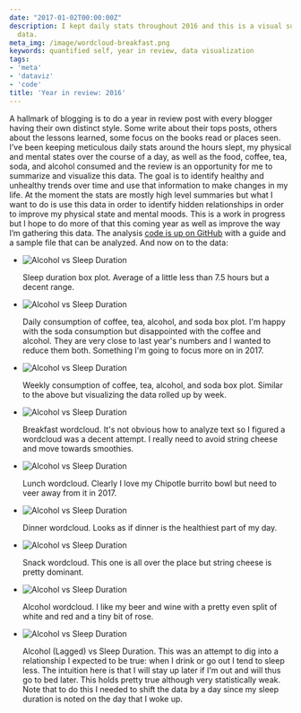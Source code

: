 ```yaml
---
date: "2017-01-02T00:00:00Z"
description: I kept daily stats throughout 2016 and this is a visual summary of that
  data.
meta_img: /image/wordcloud-breakfast.png
keywords: quantified self, year in review, data visualization
tags:
- 'meta'
- 'dataviz'
- 'code'
title: 'Year in review: 2016'
---
```


A hallmark of blogging is to do a year in review post with every blogger having their own distinct style. Some write about their tops posts, others about the lessons learned, some focus on the books read or places seen. I’ve been keeping meticulous daily stats around the hours slept, my physical and mental states over the course of a day, as well as the food, coffee, tea, soda, and alcohol consumed and the review is an opportunity for me to summarize and visualize this data. The goal is to identify healthy and unhealthy trends over time and use that information to make changes in my life. At the moment the stats are mostly high level summaries but what I want to do is use this data in order to identify hidden relationships in order to improve my physical state and mental moods. This is a work in progress but I hope to do more of that this coming year as well as improve the way I’m gathering this data. The analysis [code is up on GitHub](https://github.com/dangoldin/annual-stats-analysis) with a guide and a sample file that can be analyzed. And now on to the data:

<ul class="thumbnails">
  <li class="span8">
    <div class="thumbnail">
      <img src="/image/alcohollag-vs-sleepduration.png" alt="Alcohol vs Sleep Duration" data-width="800" data-height="600" data-layout="responsive" />
      <p>Sleep duration box plot. Average of a little less than 7.5 hours but a decent range.</p>
    </div>
  </li>

  <li class="span8">
    <div class="thumbnail">
      <img src="/image/alcohollag-vs-sleepduration.png" alt="Alcohol vs Sleep Duration" data-width="800" data-height="600" data-layout="responsive" />
      <p>Daily consumption of coffee, tea, alcohol, and soda box plot. I'm happy with the soda consumption but disappointed with the coffee and alcohol. They are very close to last year's numbers and I wanted to reduce them both. Something I'm going to focus more on in 2017.</p>
    </div>
  </li>

  <li class="span8">
    <div class="thumbnail">
      <img src="/image/alcohollag-vs-sleepduration.png" alt="Alcohol vs Sleep Duration" data-width="800" data-height="600" data-layout="responsive" />
      <p>Weekly consumption of coffee, tea, alcohol, and soda box plot. Similar to the above but visualizing the data rolled up by week.</p>
    </div>
  </li>

  <li class="span8">
    <div class="thumbnail">
      <img src="/image/alcohollag-vs-sleepduration.png" alt="Alcohol vs Sleep Duration" data-width="800" data-height="600" data-layout="responsive" />
      <p>Breakfast wordcloud. It's not obvious how to analyze text so I figured a wordcloud was a decent attempt. I really need to avoid string cheese and move towards smoothies.</p>
    </div>
  </li>

  <li class="span8">
    <div class="thumbnail">
      <img src="/image/alcohollag-vs-sleepduration.png" alt="Alcohol vs Sleep Duration" data-width="800" data-height="600" data-layout="responsive" />
      <p>Lunch wordcloud. Clearly I love my Chipotle burrito bowl but need to veer away from it in 2017.</p>
    </div>
  </li>

  <li class="span8">
    <div class="thumbnail">
      <img src="/image/alcohollag-vs-sleepduration.png" alt="Alcohol vs Sleep Duration" data-width="800" data-height="600" data-layout="responsive" />
      <p>Dinner wordcloud. Looks as if dinner is the healthiest part of my day.</p>
    </div>
  </li>

  <li class="span8">
    <div class="thumbnail">
      <img src="/image/alcohollag-vs-sleepduration.png" alt="Alcohol vs Sleep Duration" data-width="800" data-height="600" data-layout="responsive" />
      <p>Snack wordcloud. This one is all over the place but string cheese is pretty dominant.</p>
    </div>
  </li>

  <li class="span8">
    <div class="thumbnail">
      <img src="/image/alcohollag-vs-sleepduration.png" alt="Alcohol vs Sleep Duration" data-width="800" data-height="600" data-layout="responsive" />
      <p>Alcohol wordcloud. I like my beer and wine with a pretty even split of white and red and a tiny bit of rose.</p>
    </div>
  </li>

  <li class="span8">
    <div class="thumbnail">
      <img src="/image/alcohollag-vs-sleepduration.png" alt="Alcohol vs Sleep Duration" data-width="800" data-height="600" data-layout="responsive" />
      <p>Alcohol (Lagged) vs Sleep Duration. This was an attempt to dig into a relationship I expected to be true: when I drink or go out I tend to sleep less. The intuition here is that I will stay up later if I'm out and will thus go to bed later. This holds pretty true although very statistically weak. Note that to do this I needed to shift the data by a day since my sleep duration is noted on the day that I woke up.</p>
    </div>
  </li>
</ul>
